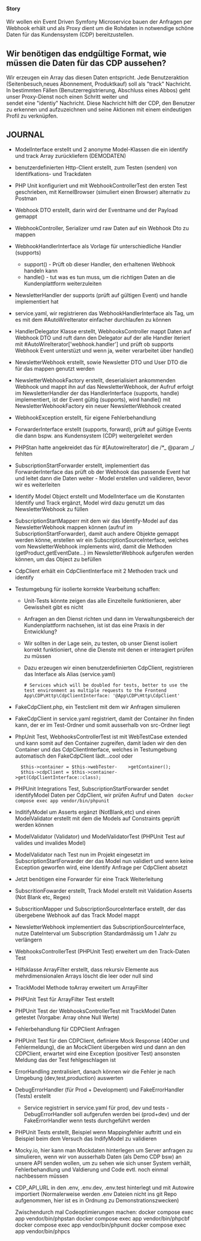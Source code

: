 #### Story

Wir wollen ein Event Driven Symfony Microservice bauen der Anfragen per Webhook erhält und als Proxy dient um die Rohdaten
in notwendige schöne Daten für das Kundensystem (CDP) bereitzustellen.

## Wir benötigen das endgültige Format, wie müssen die Daten für das CDP aussehen?

Wir erzeugen ein Array das diesen Daten entspricht. Jede Benutzeraktion (Seitenbesuch,neues Abonnement, Produktkauf) soll
als "track" Nachricht. In bestimmten Fällen (Benutzerregistrierung, Abschluss eines Abbos) geht unser Proxy-Dienst noch einen Schritt weiter und  
 sendet eine "identiy" Nachricht. Diese Nachricht hilft der CDP, den Benutzer zu erkennen und aufzuzeichnen und seine Aktionen mit einem
eindeutigen Profil zu verknüpfen.

## JOURNAL

- ModelInterface erstellt und 2 anonyme Model-Klassen die ein identify und track Array zurückliefern (DEMODATEN)
- benutzerdefinierten Http-Client erstellt, zum Testen (senden) von Identifkations- und Trackdaten
- PHP Unit konfiguriert und mit WebhookControllerTest den ersten Test geschrieben, mit KernelBrowser (simuliert einen Browser) alternativ zu Postman
- Webhook DTO erstellt, darin wird der Eventname und der Payload gemappt
- WebhookController, Serializer umd raw Daten auf ein Webhook Dto zu mappen

- WebhookHandlerInterface als Vorlage für unterschiedliche Handler (supports)
  - support() - Prüft ob dieser Handler, den erhaltenen Webhook handeln kann
  - handle() - tut was es tun muss, um die richtigen Daten an die Kundenplattform weiterzuleiten
- NewsletterHandler der supports (prüft auf gültigen Event) und handle implementiert hat
- service.yaml, wir registrieren das WebhookHandlerInterface als Tag, um es mit dem #AutoWireIterator einfacher
  durchlaufen zu können
- HandlerDelegator Klasse erstellt, WebhooksController mappt Daten auf Webhook DTO und ruft dann den
  Delegator auf der alle Handler iteriert mit #AutoWireIterator['webhook.handler'] und prüft ob supports Webhook Event unterstüzt und wenn ja, weiter verarbeitet über handle()
- NewsletterWebhook erstellt, sowie Newsletter DTO und User DTO die für das mappen genutzt werden
- NewsletterWebhookFactory erstellt, deserialisiert ankommenden Webhook und mappt ihn auf das NewsletterWebhook, der Aufruf erfolgt im NewsletterHandler der das HandlerInterface (supports, handle) implementiert, ist der Event gültig (supports), wird handle() mit NewsletterWebhookFactory ein neuer NewsletterWebhook created
- WebhookException erstellt, für eigene Fehlerbehandlung
- ForwarderInterface erstellt (supports, forward), prüft auf gültige Events die dann bspw. ans Kundensystem (CDP) weitergeleitet werden
- PHPStan hatte angekreidet das für #[AutowireIterator] die /\*_ @param _/ fehlten
- SubscriptionStartForwarder erstellt, implementiert das ForwarderInterface das prüft ob der Webhook das passende Event hat und leitet
  dann die Daten weiter - Model erstellen und validieren, bevor wir es weiterleiten
- Identify Model Object erstellt und ModelInterface um die Konstanten Identify und Track ergänzt, Model wird dazu genutzt um das NewsletterWebhook zu füllen

- SubscriptionStartMapperr mit dem wir das Identify-Model auf das NewsletterWebhook mappen können (aufruf im SubscriptionStartForwarder), damit auch andere Objekte gemappt werden könne, erstellen wir ein SubscriptionSourceInterface, welches vom NewsletterWebhook implements wird, damit die Methoden (getProduct,getEventDate...) im NewsletterWebhook aufgerufen werden können, um das Object zu befüllen

- CdpClient erhält ein CdpClientInterface mit 2 Methoden track und identify

- Testumgebung für isolierte korrekte Vearbeitung schaffen:

  - Unit-Tests könnte zeigen das alle Einzelteile funktionieren, aber Gewissheit gibt es nicht
  - Anfragen an den Dienst richten und dann im Verwaltungsbereich der Kundenplattform nachsehen, ist ist das eine Praxis in der Entwicklung?
  - Wir sollten in der Lage sein, zu testen, ob unser Dienst isoliert korrekt funktioniert, ohne die Dienste mit denen er interagiert prüfen zu müssen

  - Dazu erzeugen wir einen benutzerdefinierten CdpClient, registrieren das Interface als Alias (service.yaml)
    ```
    # Services which will be doubled for tests, better to use the test environment as multiple requests to the Frontend
    App\CDP\Http\CdpClientInterface: '@App\CDP\Http\CdpClient'
    ```

- FakeCdpClient.php, ein Testclient mit dem wir Anfragen simulieren
- FakeCdpClient in service.yaml registriert, damit der Container ihn finden kann, der er im Test-Ordner und somit ausserhalb von src-Ordner liegt

- PhpUnit Test, WebhooksControllerTest ist mit WebTestCase extended und kann somit auf den Container zugreifen, damit laden wir den den Container und das CdpClientInterface, welches in Testumgebung automatisch den FakeCdpClient lädt...cool oder

  ```
    $this->container = $this->webTester-    >getContainer();
    $this->cdpClient = $this->container->get(CdpClientInterface::class);

  ```

- PHPUnit Integrations Test, SubscriptionStartForwarder sendet identifyModel Daten per CdpClient, wir prüfen Aufruf und Daten
  ` docker compose exec app vendor/bin/phpunit`

- InditifyModel um Asserts ergänzt (NotBlank,etc) und einen ModelValidator erstellt mit dem
  die Models auf Constraints geprüft werden können

- ModelValidator (Validator) und ModelValidatorTest (PHPUnit Test auf valides und invalides Model)

- ModelValidator nach Test nun im Projekt eingesetzt im SubscriptionStartForwarder der das Model nun validiert und wenn keine Exception geworfen wird, eine Identify Anfrage per CdpClient absetzt

- Jetzt benötigen eine Forwarder für eine Track Weiterleitung

- SubscritionFowarder erstellt, Track Model erstellt mit Validation Asserts (Not Blank etc, Regex)
- SubscritionMapper und SubscriptionSourceInterface erstellt, der das übergebene Webhook auf das Track Model mappt
- NewsletterWebhook implementiert das SubscriptionSourceInterface, nutze DateInterval um Subscription Standardmässig um 1 Jahr zu verlängern
- WebhooksControllerTest (PHPUnit Test) erweitert um den Track-Daten Test

- Hilfsklasse ArrayFilter erstellt, dass rekursiv Elemente aus mehrdimensionalen Arrays löscht die leer oder null sind
- TrackModel Methode toArray erweitert um ArrayFilter
- PHPUnit Test für ArrayFilter Test erstellt
- PHPUnit Test der WebhooksControllerTest mit TrackModel Daten getestet (Vorgabe: Array ohne Null Werte)

- Fehlerbehandlung für CDPClient Anfragen
- PHPUnit Test für den CDPClient, definiere Mock Response (400er und Fehlermeldung), die an MockClient übergeben wird und dann an den CDPClient, erwartet wird eine Exception (positiver Test) ansonsten Meldung das der Test fehlgeschlagen ist

- ErrorHandling zentralisiert, danach können wir die Fehler je nach Umgebung (dev,test,production) auswerten

- DebugErrorHandler (für Prod + Development) und FakeErrorHandler (Tests) erstellt
  - Service registriert in service.yaml für prod, dev und tests - DebugErrorHandler soll aufgerufen werden bei (prod+dev) und der 
    FakeErrorHandler wenn tests durchgeführt werden

- PHPUnit Tests erstellt, Beispiel wenn Mappingfehler auftritt und ein Beispiel beim dem Versuch das IndifyModel zu validieren

- Mocky.io, hier kann man Mockdaten hinterlegen um Server anfragen zu simulieren, wenn wir von ausserhalb Daten (als Demo CDP bsw)
  an unsere API senden wollen, um zu sehen wie sich unser System verhält, Fehlerbehandlung und Valdierung und Code evtl. noch
  einmal nachbessern müssen

- CDP_API_URL in den .env, .env.dev, .env.test hinterlegt und mit Autowire importiert
  (Normalerweise werden .env Dateien nicht ins git Repo aufgenommen, hier ist es in Ordnung zu Demonstrationszwecken)


  Zwischendurch mal Codeoptimierungen machen:
  docker compose exec app vendor/bin/phpstan
  docker compose exec app vendor/bin/phpcbf
  docker compose exec app vendor/bin/phpunit
  docker compose exec app vendor/bin/phpcs
